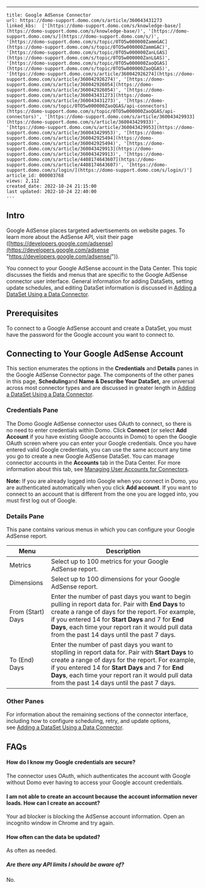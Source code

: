 ---
    title: Google AdSense Connector
    url: https://domo-support.domo.com/s/article/360043431273
    linked_kbs:  ['[https://domo-support.domo.com/s/knowledge-base/](https://domo-support.domo.com/s/knowledge-base/)', '[https://domo-support.domo.com/s/](https://domo-support.domo.com/s/)', '[https://domo-support.domo.com/s/topic/0TO5w000000ZammGAC](https://domo-support.domo.com/s/topic/0TO5w000000ZammGAC)', '[https://domo-support.domo.com/s/topic/0TO5w000000ZanLGAS](https://domo-support.domo.com/s/topic/0TO5w000000ZanLGAS)', '[https://domo-support.domo.com/s/topic/0TO5w000000ZaoQGAS](https://domo-support.domo.com/s/topic/0TO5w000000ZaoQGAS)', '[https://domo-support.domo.com/s/article/360042926274](https://domo-support.domo.com/s/article/360042926274)', '[https://domo-support.domo.com/s/article/360042926054](https://domo-support.domo.com/s/article/360042926054)', '[https://domo-support.domo.com/s/article/360043431273](https://domo-support.domo.com/s/article/360043431273)', '[https://domo-support.domo.com/s/topic/0TO5w000000ZaoQGAS/api-connectors](https://domo-support.domo.com/s/topic/0TO5w000000ZaoQGAS/api-connectors)', '[https://domo-support.domo.com/s/article/360043429933](https://domo-support.domo.com/s/article/360043429933)', '[https://domo-support.domo.com/s/article/360043429953](https://domo-support.domo.com/s/article/360043429953)', '[https://domo-support.domo.com/s/article/360042925494](https://domo-support.domo.com/s/article/360042925494)', '[https://domo-support.domo.com/s/article/360043429913](https://domo-support.domo.com/s/article/360043429913)', '[https://domo-support.domo.com/s/article/4408174643607](https://domo-support.domo.com/s/article/4408174643607)', '[https://domo-support.domo.com/s/login/](https://domo-support.domo.com/s/login/)']
    article_id: 000003768
    views: 2,112
    created_date: 2022-10-24 21:15:00
    last updated: 2022-10-24 22:40:00
    ---



Intro
-----


Google AdSense places targeted advertisements on website pages. To learn more about the AdSense API, visit their page ([https://developers.google.com/adsense](https://developers.google.com/adsense "https://developers.google.com/adsense/")).


You connect to your Google AdSense account in the Data Center. This topic discusses the fields and menus that are specific to the Google AdSense connector user interface. General information for adding DataSets, setting update schedules, and editing DataSet information is discussed in [Adding a DataSet Using a Data Connector](/s/article/360042926274).


Prerequisites
-------------


To connect to a Google AdSense account and create a DataSet, you must have the password for the Google account you want to connect to.  


Connecting to Your Google AdSense Account
-----------------------------------------


This section enumerates the options in the **Credentials** and **Details** panes in the Google AdSense Connector page. The components of the other panes in this page, **Scheduling**and **Name & Describe Your DataSet,** are universal across most connector types and are discussed in greater length in [Adding a DataSet Using a Data Connector](/s/article/360042926274).


### Credentials Pane


The Domo Google AdSense connector uses OAuth to connect, so there is no need to enter credentials within Domo. Click **Connect** (or select **Add Account** if you have existing Google accounts in Domo) to open the Google OAuth screen where you can enter your Google credentials. Once you have entered valid Google credentials, you can use the same account any time you go to create a new Google AdSense DataSet. You can manage connector accounts in the **Accounts** tab in the Data Center. For more information about this tab, see [Managing User Accounts for Connectors](/s/article/360042926054 "Managing User Accounts for Connectors").




 


**Note:** If you are already logged into Google when you connect in Domo, you are authenticated automatically when you click **Add account**. If you want to connect to an account that is different from the one you are logged into, you must first log out of Google.



### Details Pane


This pane contains various menus in which you can configure your Google AdSense report.




| Menu | Description |
| --- | --- |
| Metrics | Select up to 100 metrics for your Google AdSense report. |
| Dimensions | Select up to 100 dimensions for your Google AdSense report. |
| From (Start) Days | Enter the number of past days you want to begin pulling in report data for. Pair with **End Days** to create a range of days for the report. For example, if you entered 14 for **Start Days** and 7 for **End Days**, each time your report ran it would pull data from the past 14 days until the past 7 days.   |
| To (End) Days | Enter the number of past days you want to stoplling in report data for. Pair with **Start Days** to create a range of days for the report. For example, if you entered 14 for **Start Days** and 7 for **End Days**, each time your report ran it would pull data from the past 14 days until the past 7 days.   |


### Other Panes


For information about the remaining sections of the connector interface, including how to configure scheduling, retry, and update options, see [Adding a DataSet Using a Data Connector](/s/article/360042926274).


FAQs
----


#### How do I know my Google credentials are secure?


The connector uses OAuth, which authenticates the account with Google without Domo ever having to access your Google account credentials.


#### I am not able to create an account because the account information never loads. How can I create an account?


Your ad blocker is blocking the AdSense account information. Open an incognito window in Chrome and try again.


#### How often can the data be updated?


As often as needed.


##### Are there any API limits I should be aware of?


No.

